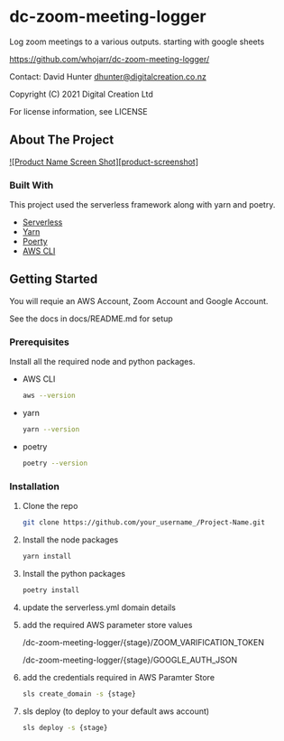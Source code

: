 # dc-zoom-meeting-logger

Log zoom meetings to a various outputs. starting with google sheets

https://github.com/whojarr/dc-zoom-meeting-logger/

Contact: David Hunter <dhunter@digitalcreation.co.nz>

Copyright (C) 2021 Digital Creation Ltd 

For license information, see LICENSE

<!-- ABOUT THE PROJECT -->
## About The Project

[![Product Name Screen Shot][product-screenshot]](https://example.com)

### Built With

This project used the serverless framework along with yarn and poetry.

* [Serverless](https://www.serverless.com/)
* [Yarn](https://yarnpkg.com/)
* [Poerty](https://python-poetry.org/)
* [AWS CLI](https://aws.amazon.com/cli/)

<!-- GETTING STARTED -->
## Getting Started

You will requie an AWS Account, Zoom Account and Google Account.

See the docs in docs/README.md for setup

### Prerequisites

Install all the required node and python packages.

* AWS CLI
  ```sh
  aws --version
  ```
* yarn
  ```sh
  yarn --version
  ```
* poetry
  ```sh
  poetry --version
  ```

### Installation

1. Clone the repo
   ```sh
   git clone https://github.com/your_username_/Project-Name.git
   ```
2. Install the node packages
   ```sh
   yarn install
   ```
3. Install the python packages
   ```sh
   poetry install
   ```
4. update the serverless.yml domain details
5. add the required AWS parameter store values

   /dc-zoom-meeting-logger/{stage}/ZOOM_VARIFICATION_TOKEN

   /dc-zoom-meeting-logger/{stage}/GOOGLE_AUTH_JSON

6. add the credentials required in AWS Paramter Store
   ```sh
   sls create_domain -s {stage}
   ```
   
7. sls deploy (to deploy to your default aws account)
   ```sh
   sls deploy -s {stage}
   ```
